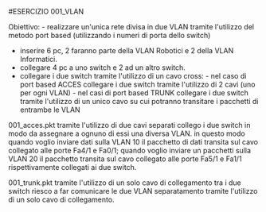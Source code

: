 #ESERCIZIO 001_VLAN

Obiettivo:
    - realizzare un'unica rete divisa in due VLAN tramite l'utilizzo del metodo port based (utilizzando i numeri di porta dello switch)

- inserire 6 pc, 2 faranno parte della VLAN Robotici e 2 della VLAN Informatici.
- collegare 4 pc a uno switch e 2 ad un altro switch.
- collegare i due switch tramite l'utilizzo di un cavo cross:
        - nel caso di port based ACCES collegare i due switch tramite l'utilizzo di 2 cavi (uno per ogni VLAN)
        - nel casi di port based TRUNK collegare i due switch tramite l'utilizzo di un unico cavo su cui potranno transitare i pacchetti di entrambe le VLAN

001_acces.pkt
tramite l'utilizzo di due cavi separati collego i due switch in modo da assegnare a ognuno di essi una diversa VLAN. in questo modo quando voglio inviare dati sulla VLAN 10 il pacchetto di dati transita sul cavo collegato alle porte Fa4/1 e Fa0/1; quando voglio inviare un pacchetti sulla VLAN 20 il pacchetto transita sul cavo collegato alle porte Fa5/1 e Fa1/1 rispettivamente collegati ai due switch.



001_trunk.pkt
tramite l'utilizzo di un solo cavo di collegamento tra i due switch riesco a far comunicare le due VLAN separatamento tramite l'utilizzo di un solo cavo di collegamento. 